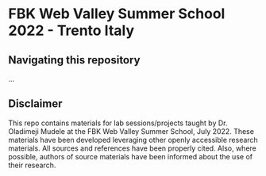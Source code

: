 # FBK Web Valley Summer School 2022 - Trento Italy


## Navigating this repository
...



## Disclaimer 
This repo contains materials for lab sessions/projects taught by Dr. Oladimeji Mudele at the FBK Web Valley Summer School, July 2022. These materials have been developed leveraging other openly accessible research materials. All sources and references have been properly cited. Also, where possible, authors of source materials have been informed about the use of their research.